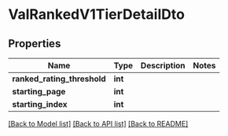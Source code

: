 # ValRankedV1TierDetailDto

## Properties
Name | Type | Description | Notes
------------ | ------------- | ------------- | -------------
**ranked_rating_threshold** | **int** |  | 
**starting_page** | **int** |  | 
**starting_index** | **int** |  | 

[[Back to Model list]](../README.md#documentation-for-models) [[Back to API list]](../README.md#documentation-for-api-endpoints) [[Back to README]](../README.md)


